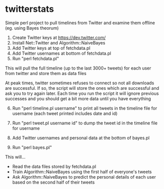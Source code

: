 # twitterstats
Simple perl project to pull timelines from Twitter and examine them offline (eg. using Bayes theorum)

1. Create Twitter keys at https://dev.twitter.com/
2. Install Net::Twitter and Algorithm::NaiveBayes
3. Add Twitter keys at top of fetchdata.pl
4. Add Twitter usernames at bottom of fetchdata.pl
5. Run "perl fetchdata.pl"

This will pull the full timeline (up to the last 3000+ tweets) for each user from twitter and store them as data files

At peak times, twitter sometimes refuses to connect so not all downloads are successful. If so, the script will
store the ones which are successful and ask you to try again later. Each time you run the script it will ignore
previous successes and you should get a bit more data until you have everything

6. Run "perl timeline.pl username" to print all tweets in the timeline file for username (each tweet printed includes date and id)

7. Run "perl tweet.pl username id" to dump the tweet id in the timeline file for username

8. Add Twitter usernames and personal data at the bottom of bayes.pl
9. Run "perl bayes.pl"

This will...

* Read the data files stored by fetchdata.pl
* Train Algorithm::NaiveBayes using the first half of everyone's tweets
* Ask Algorithm::NaiveBayes to predict the personal details of each user based on the second half of their tweets
